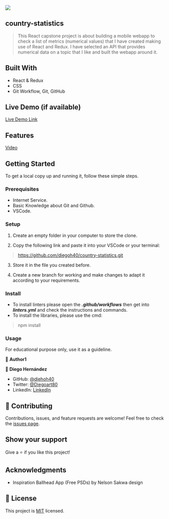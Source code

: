 ![](https://img.shields.io/badge/Microverse-blueviolet)

## country-statistics

> This React capstone project is about building a mobile webapp to check a list of metrics (numerical values) that I have created making use of React and Redux. I have selected an API that provides numerical data on a topic that I like and built the webapp around it.

## Built With

- React & Redux
- CSS
- Git Workflow, Git, GitHub

## Live Demo (if available)
[Live Demo Link]()

## Features
[Video](https://www.loom.com/share/ca8b46062cee47d3bb3e6894ed988a0e)

## Getting Started

To get a local copy up and running it, follow these simple steps.

### Prerequisites

- Internet Service.
- Basic Knowledge about Git and Github.
- VSCode.

### Setup

1. Create an empty folder in your computer to store the clone.

2. Copy the following link and paste it into your VSCode or your terminal:

> https://github.com/diegoh40/country-statistics.git

3. Store it in the file you created before.

4. Create a new branch for working and make changes to adapt it according to your requirements.

### Install

- To install linters please open the ***.github/workflows*** then get into ***linters.yml*** and check the instructions and commands.
- To install the libraries, please use the cmd: 
> npm install

### Usage

For educational purpose only, use it as a guideline.


👤 **Author1**

👤 **Diego Hernández**

- GitHub: [@diehoh40](https://github.com/diegoh40)
- Twitter: [@Diegoart80](https://twitter.com/Diegoart80)
- LinkedIn: [LinkedIn](https://www.linkedin.com/in/diegoarturoh/)

## 🤝 Contributing

Contributions, issues, and feature requests are welcome!
Feel free to check the [issues page](../../issues/).

## Show your support

Give a ⭐️ if you like this project!

## Acknowledgments

- Inspiration Ballhead App (Free PSDs) by Nelson Sakwa design

## 📝 License

This project is [MIT](./MIT.md) licensed.


